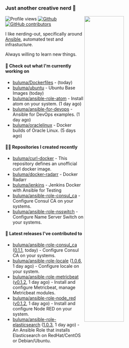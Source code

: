 ### Just another creative nerd 👋


![Profile views](https://gpvc.arturio.dev/buluma) <a href="https://gitstats.me/buluma">
  <img align="right" src="https://github-readme-stats.vercel.app/api?username=buluma&theme=gotham&show_icons=true" width="50%"/>
</a>
[![Github](https://img.shields.io/badge/-buluma-black?style=flat&labelColor=black&logo=github&logoColor=white&include_all_commits=true&count_private=true)](https://gitstats.me/buluma)
[![GitHub contributors](https://img.shields.io/github/contributors/buluma/badges.svg)](https://GitHub.com/buluma/badges/graphs/contributors/)

I like nerding-out, specifically around [Ansible](https://github.com/ansible/ansible), automated test and infrastucture.

Always willing to learn new things.

#### 👷 Check out what I'm currently working on

- [buluma/Dockerfiles](https://github.com/buluma/Dockerfiles) -  (today)
- [buluma/ubuntu](https://github.com/buluma/ubuntu) - Ubuntu Base Images (today)
- [buluma/ansible-role-atom](https://github.com/buluma/ansible-role-atom) - Install atom on your system. (1 day ago)
- [buluma/ansible-for-devops](https://github.com/buluma/ansible-for-devops) - Ansible for DevOps examples.  (1 day ago)
- [buluma/oraclelinux](https://github.com/buluma/oraclelinux) - Docker builds of Oracle Linux. (5 days ago)

#### 👨‍💻 Repositories I created recently

- [buluma/curl-docker](https://github.com/buluma/curl-docker) - This repository defines an unofficial curl docker image.
- [buluma/docker-radarr](https://github.com/buluma/docker-radarr) - Docker Radarr
- [buluma/jenkins](https://github.com/buluma/jenkins) - Jenkins Docker with Ansible for Testing
- [buluma/ansible-role-consul_ca](https://github.com/buluma/ansible-role-consul_ca) - Configure Consul CA on your systems.
- [buluma/ansible-role-nsswitch](https://github.com/buluma/ansible-role-nsswitch) - Configure Name Server Switch on your systems.

#### 🚀 Latest releases I've contributed to

- [buluma/ansible-role-consul_ca](https://github.com/buluma/ansible-role-consul_ca) ([0.1.1](https://github.com/buluma/ansible-role-consul_ca/releases/tag/0.1.1), today) - Configure Consul CA on your systems.
- [buluma/ansible-role-locale](https://github.com/buluma/ansible-role-locale) ([1.0.6](https://github.com/buluma/ansible-role-locale/releases/tag/1.0.6), 1 day ago) - Configure locale on your system.
- [buluma/ansible-role-metricbeat](https://github.com/buluma/ansible-role-metricbeat) ([v0.1.2](https://github.com/buluma/ansible-role-metricbeat/releases/tag/v0.1.2), 1 day ago) - Install and configure Metricbeat, manage Metricbeat modules.
- [buluma/ansible-role-node_red](https://github.com/buluma/ansible-role-node_red) ([v0.1.2](https://github.com/buluma/ansible-role-node_red/releases/tag/v0.1.2), 1 day ago) - Install and configure Node RED on your system.
- [buluma/ansible-role-elasticsearch](https://github.com/buluma/ansible-role-elasticsearch) ([1.0.3](https://github.com/buluma/ansible-role-elasticsearch/releases/tag/1.0.3), 1 day ago) - An Ansible Role that installs Elasticsearch on RedHat/CentOS or Debian/Ubuntu.


